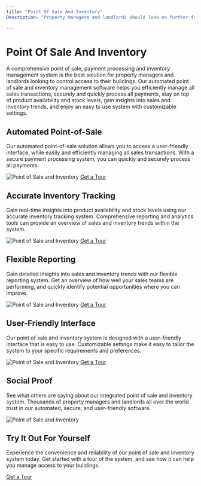 ```yaml
---
title: "Point Of Sale And Inventory"
Description: "Property managers and landlords should look no further for solutions to control access to their buildings than this page: Point Of Sale And Inventory. Rely on this simple and cost-effective tool to track and monitor your Point of Sale and Inventory. Get started today and increase safety and security."

---
```


<h1>Point Of Sale And Inventory</h1>
<p>A comprehensive point of sale, payment processing and inventory management system is the best solution for property managers and landlords looking to control access to their buildings. Our automated point of sale and inventory management software helps you efficiently manage all sales transactions, securely and quickly process all payments, stay on top of product availability and stock levels, gain insights into sales and inventory trends, and enjoy an easy to use system with customizable settings.</p>
<h2>Automated Point-of-Sale</h2>
<p>Our automated point-of-sale solution allows you to access a user-friendly interface, while easily and efficiently managing all sales transactions. With a secure payment processing system, you can quickly and securely process all payments.</p>
<img src="automated-POS.jpg" alt="Point of Sale and Inventory">
<a href="/get-a-tour" class="btn btn-primary">Get a Tour</a>
<h2>Accurate Inventory Tracking</h2>
<p>Gain real-time insights into product availability and stock levels using our accurate inventory tracking system. Comprehensive reporting and analytics tools can provide an overview of sales and inventory trends within the system.</p>
<img src="inventory-tracking.jpg" alt="Point of Sale and Inventory">
<a href="/get-a-tour" class="btn btn-primary">Get a Tour</a>
<h2>Flexible Reporting</h2>
<p>Gain detailed insights into sales and inventory trends with our flexible reporting system. Get an overview of how well your sales teams are performing, and quickly identify potential opportunities where you can improve.</p>
<img src="flexible-reporting.jpg" alt="Point of Sale and Inventory">
<a href="/get-a-tour" class="btn btn-primary">Get a Tour</a>
<h2>User-Friendly Interface</h2>
<p>Our point of sale and inventory system is designed with a user-friendly interface that is easy to use. Customizable settings make it easy to tailor the system to your specific requirements and preferences.</p>
<img src="user-friendly-interface.jpg" alt="Point of Sale and Inventory">
<a href="/get-a-tour" class="btn btn-primary">Get a Tour</a>
<h2>Social Proof</h2>
<p>See what others are saying about our integrated point of sale and inventory system. Thousands of property managers and landlords all over the world trust in our automated, secure, and user-friendly software.</p>
<img src="social-proof.jpg" alt="Point of Sale and Inventory">
<h2>Try It Out For Yourself</h2>
<p>Experience the convenience and reliability of our point of sale and inventory system today. Get started with a tour of the system, and see how it can help you manage access to your buildings.</p>
<a href="/get-a-tour" class="btn btn-primary">Get a Tour</a>
